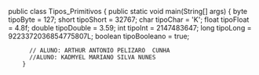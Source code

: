 public class Tipos_Primitivos {
	public static void main(String[] args) {
	      byte tipoByte = 127;
	      short tipoShort = 32767;
	      char tipoChar = 'K';
	      float tipoFloat =  4.8f;
	      double tipoDouble = 3.59;
	      int tipoInt = 2147483647;
	      long tipoLong = 9223372036854775807L;
	      boolean tipoBooleano = true;
	      
	      // ALUNO: ARTHUR ANTONIO PELIZARO  CUNHA
	      //ALUNO: KADMYEL MARIANO SILVA NUNES
        }
